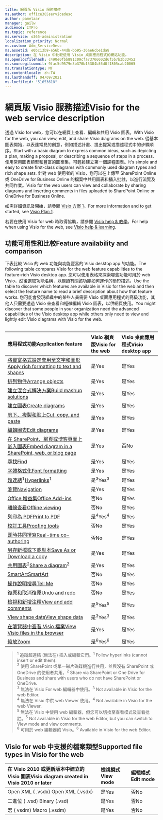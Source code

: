 ```yaml
---
title: 網頁版 Visio 服務描述
ms.author: office365servicedesc
author: pamelaar
manager: gailw
audience: ITPro
ms.topic: reference
ms.service: o365-administration
localization_priority: Normal
ms.custom: Adm_ServiceDesc
ms.assetid: e0bc13b9-e56b-44db-bb95-36ae6cbe1da8
description: 在 Visio 中比較使用 Visio 桌面應用程式的網站功能。
ms.openlocfilehash: c490e0fbb891c09cfa73706002d6f5b7b3b33452
ms.sourcegitcommit: 9fac5d9579e3b370b15384b36d0f1805cab20065
ms.translationtype: MT
ms.contentlocale: zh-TW
ms.lasthandoff: 04/09/2021
ms.locfileid: "51653618"
---
```

# <a name="visio-for-the-web-service-description"></a><span data-ttu-id="1822b-103">網頁版 Visio 服務描述</span><span class="sxs-lookup"><span data-stu-id="1822b-103">Visio for the web service description</span></span>

<span data-ttu-id="1822b-104">透過 Visio for web，您可以在網頁上查看、編輯和共用 Visio 圖表。</span><span class="sxs-lookup"><span data-stu-id="1822b-104">With Visio for the web, you can view, edit, and share Visio diagrams on the web.</span></span> <span data-ttu-id="1822b-105">從基本圖表開始，以表達常見的創意，例如描述計畫、提出提案或描述程式中的步驟順序。</span><span class="sxs-lookup"><span data-stu-id="1822b-105">Start with a basic diagram to express common ideas, such as depicting a plan, making a proposal, or describing a sequence of steps in a process.</span></span> <span data-ttu-id="1822b-106">使用常用圖表類型和豐富的圖案集，可輕鬆建立第一個課程圖表。</span><span class="sxs-lookup"><span data-stu-id="1822b-106">It's simple and easy to create first-class diagrams with commonly used diagram types and rich shape sets.</span></span> <span data-ttu-id="1822b-107">針對 web 使用者的 Visio，您可以在上傳至 SharePoint Online 或 OneDrive for Business Online 的檔案中共用圖表和插入批註，以進行流覽及共同作業。</span><span class="sxs-lookup"><span data-stu-id="1822b-107">Visio for the web users can view and collaborate by sharing diagrams and inserting comments in files uploaded to SharePoint Online or OneDrive for Business Online.</span></span>
  
<span data-ttu-id="1822b-108">如需詳細資訊及開始，請參閱 [Visio 方案 1](https://products.office.com/visio/visio-online)。</span><span class="sxs-lookup"><span data-stu-id="1822b-108">For more information and to get started, see [Visio Plan 1](https://products.office.com/visio/visio-online).</span></span>
  
<span data-ttu-id="1822b-109">若要在使用 Visio for web 時取得協助，請參閱 [Visio help & 教學](https://support.office.com/visio)。</span><span class="sxs-lookup"><span data-stu-id="1822b-109">For help when using Visio for the web, see [Visio help & learning](https://support.office.com/visio).</span></span>
  
## <a name="feature-availability-and-comparison"></a><span data-ttu-id="1822b-110">功能可用性和比較</span><span class="sxs-lookup"><span data-stu-id="1822b-110">Feature availability and comparison</span></span>

<span data-ttu-id="1822b-111">下表比較 Visio 的 web 功能與功能豐富的 Visio desktop app 的功能。</span><span class="sxs-lookup"><span data-stu-id="1822b-111">The following table compares Visio for the web feature capabilities to the feature-rich Visio desktop app.</span></span> <span data-ttu-id="1822b-112">您可以使用表格來探索哪些功能可用於 web Visio，然後選取功能名稱，以閱讀有關該功能如何運作的簡短描述。</span><span class="sxs-lookup"><span data-stu-id="1822b-112">Use the table to discover which features are available in Visio for the web and then select the feature name to read a brief description about how that feature works.</span></span> <span data-ttu-id="1822b-113">您可能會發現組織中的某些人員需要 Visio 桌面應用程式的高級功能，其他人只需要透過 Visio 來查看和輕微編輯 Visio 圖表，以供網頁使用。</span><span class="sxs-lookup"><span data-stu-id="1822b-113">You might discover that some people in your organization need the advanced capabilities of the Visio desktop app while others only need to view and lightly edit Visio diagrams with Visio for the web.</span></span><br><br> 
  
| <span data-ttu-id="1822b-114">應用程式功能</span><span class="sxs-lookup"><span data-stu-id="1822b-114">Application feature</span></span> | <span data-ttu-id="1822b-115">Visio 網頁版</span><span class="sxs-lookup"><span data-stu-id="1822b-115">Visio for the web</span></span> | <span data-ttu-id="1822b-116">Visio 桌面應用程式</span><span class="sxs-lookup"><span data-stu-id="1822b-116">Visio desktop app</span></span> |
|:-----|:-----|:-----|
|[<span data-ttu-id="1822b-117">將豐富格式設定套用至文字和圖形</span><span class="sxs-lookup"><span data-stu-id="1822b-117">Apply rich formatting to text and shapes</span></span>](visio-online.md#apply-rich-formatting-to-text-and-shapes) <br/> |<span data-ttu-id="1822b-118">是</span><span class="sxs-lookup"><span data-stu-id="1822b-118">Yes</span></span>  <br/> |<span data-ttu-id="1822b-119">是</span><span class="sxs-lookup"><span data-stu-id="1822b-119">Yes</span></span>  <br/> |
|[<span data-ttu-id="1822b-120">排列物件</span><span class="sxs-lookup"><span data-stu-id="1822b-120">Arrange objects</span></span>](visio-online.md#arrange-objects) <br/> |<span data-ttu-id="1822b-121">是</span><span class="sxs-lookup"><span data-stu-id="1822b-121">Yes</span></span>  <br/> |<span data-ttu-id="1822b-122">是</span><span class="sxs-lookup"><span data-stu-id="1822b-122">Yes</span></span>  <br/> |
|[<span data-ttu-id="1822b-123">建立混合式解決方案</span><span class="sxs-lookup"><span data-stu-id="1822b-123">Build mashup solutions</span></span>](visio-online.md#build-mashup-solutions) <br/> |<span data-ttu-id="1822b-124">是</span><span class="sxs-lookup"><span data-stu-id="1822b-124">Yes</span></span>  <br/> |<span data-ttu-id="1822b-125">是</span><span class="sxs-lookup"><span data-stu-id="1822b-125">Yes</span></span>  <br/> |
|[<span data-ttu-id="1822b-126">建立圖表</span><span class="sxs-lookup"><span data-stu-id="1822b-126">Create diagrams</span></span>](visio-online.md#create-diagrams) <br/> |<span data-ttu-id="1822b-127">是</span><span class="sxs-lookup"><span data-stu-id="1822b-127">Yes</span></span>  <br/> |<span data-ttu-id="1822b-128">是</span><span class="sxs-lookup"><span data-stu-id="1822b-128">Yes</span></span>  <br/> |
|[<span data-ttu-id="1822b-129">剪下、複製和貼上</span><span class="sxs-lookup"><span data-stu-id="1822b-129">Cut, copy, and paste</span></span>](visio-online.md#cut-copy-and-paste) <br/> |<span data-ttu-id="1822b-130">是</span><span class="sxs-lookup"><span data-stu-id="1822b-130">Yes</span></span>  <br/> |<span data-ttu-id="1822b-131">是</span><span class="sxs-lookup"><span data-stu-id="1822b-131">Yes</span></span>  <br/> |
|[<span data-ttu-id="1822b-132">編輯圖表</span><span class="sxs-lookup"><span data-stu-id="1822b-132">Edit diagrams</span></span>](visio-online.md#edit-diagrams) <br/> |<span data-ttu-id="1822b-133">是</span><span class="sxs-lookup"><span data-stu-id="1822b-133">Yes</span></span>  <br/> |<span data-ttu-id="1822b-134">是</span><span class="sxs-lookup"><span data-stu-id="1822b-134">Yes</span></span>  <br/> |
|[<span data-ttu-id="1822b-135">在 SharePoint、網頁或博客頁面上嵌入圖表</span><span class="sxs-lookup"><span data-stu-id="1822b-135">Embed diagram in a SharePoint, web, or blog page</span></span>](visio-online.md#embed-diagram-in-a-sharepoint-web-or-blog-page) <br/> |<span data-ttu-id="1822b-136">是</span><span class="sxs-lookup"><span data-stu-id="1822b-136">Yes</span></span>  <br/> |<span data-ttu-id="1822b-137">否</span><span class="sxs-lookup"><span data-stu-id="1822b-137">No</span></span>  <br/> |
|[<span data-ttu-id="1822b-138">尋找</span><span class="sxs-lookup"><span data-stu-id="1822b-138">Find</span></span>](visio-online.md#find) <br/> |<span data-ttu-id="1822b-139">是</span><span class="sxs-lookup"><span data-stu-id="1822b-139">Yes</span></span>  <br/> |<span data-ttu-id="1822b-140">是</span><span class="sxs-lookup"><span data-stu-id="1822b-140">Yes</span></span>  <br/> |
|[<span data-ttu-id="1822b-141">字體格式化</span><span class="sxs-lookup"><span data-stu-id="1822b-141">Font formatting</span></span>](visio-online.md#font-formatting) <br/> |<span data-ttu-id="1822b-142">是</span><span class="sxs-lookup"><span data-stu-id="1822b-142">Yes</span></span>  <br/> |<span data-ttu-id="1822b-143">是</span><span class="sxs-lookup"><span data-stu-id="1822b-143">Yes</span></span>  <br/> |
|<span data-ttu-id="1822b-144">[超連結](visio-online.md#hyperlinks)<sup>1</sup></span><span class="sxs-lookup"><span data-stu-id="1822b-144">[Hyperlinks](visio-online.md#hyperlinks)<sup>1</sup></span></span> <br/> |<span data-ttu-id="1822b-145">是<sup>3</sup></span><span class="sxs-lookup"><span data-stu-id="1822b-145">Yes<sup>3</sup></span></span> <br/> |<span data-ttu-id="1822b-146">是</span><span class="sxs-lookup"><span data-stu-id="1822b-146">Yes</span></span>  <br/> |
|[<span data-ttu-id="1822b-147">瀏覽</span><span class="sxs-lookup"><span data-stu-id="1822b-147">Navigation</span></span>](visio-online.md#navigation) <br/> |<span data-ttu-id="1822b-148">是</span><span class="sxs-lookup"><span data-stu-id="1822b-148">Yes</span></span>  <br/> |<span data-ttu-id="1822b-149">是</span><span class="sxs-lookup"><span data-stu-id="1822b-149">Yes</span></span>  <br/> |
|[<span data-ttu-id="1822b-150">Office 增益集</span><span class="sxs-lookup"><span data-stu-id="1822b-150">Office Add-ins</span></span>](visio-online.md#office-add-ins) <br/> |<span data-ttu-id="1822b-151">否</span><span class="sxs-lookup"><span data-stu-id="1822b-151">No</span></span>  <br/> |<span data-ttu-id="1822b-152">是</span><span class="sxs-lookup"><span data-stu-id="1822b-152">Yes</span></span>  <br/> |
|[<span data-ttu-id="1822b-153">離線查看</span><span class="sxs-lookup"><span data-stu-id="1822b-153">Offline viewing</span></span>](visio-online.md#offline-viewing) <br/> |<span data-ttu-id="1822b-154">否</span><span class="sxs-lookup"><span data-stu-id="1822b-154">No</span></span>  <br/> |<span data-ttu-id="1822b-155">是</span><span class="sxs-lookup"><span data-stu-id="1822b-155">Yes</span></span>  <br/> |
|[<span data-ttu-id="1822b-156">列印為 PDF</span><span class="sxs-lookup"><span data-stu-id="1822b-156">Print to PDF</span></span>](visio-online.md#print-to-pdf) <br/> |<span data-ttu-id="1822b-157">是<sup>4</sup></span><span class="sxs-lookup"><span data-stu-id="1822b-157">Yes<sup>4</sup></span></span> <br/> |<span data-ttu-id="1822b-158">是</span><span class="sxs-lookup"><span data-stu-id="1822b-158">Yes</span></span>  <br/> |
|[<span data-ttu-id="1822b-159">校訂工具</span><span class="sxs-lookup"><span data-stu-id="1822b-159">Proofing tools</span></span>](visio-online.md#proofing-tools) <br/> |<span data-ttu-id="1822b-160">否</span><span class="sxs-lookup"><span data-stu-id="1822b-160">No</span></span>  <br/> |<span data-ttu-id="1822b-161">是</span><span class="sxs-lookup"><span data-stu-id="1822b-161">Yes</span></span>  <br/> |
|[<span data-ttu-id="1822b-162">即時共同撰寫</span><span class="sxs-lookup"><span data-stu-id="1822b-162">Real-time co-authoring</span></span>](visio-online.md#real-time-co-authoring) <br/> |<span data-ttu-id="1822b-163">否</span><span class="sxs-lookup"><span data-stu-id="1822b-163">No</span></span>  <br/> |<span data-ttu-id="1822b-164">是</span><span class="sxs-lookup"><span data-stu-id="1822b-164">Yes</span></span>  <br/> |
|[<span data-ttu-id="1822b-165">另存新檔或下載副本</span><span class="sxs-lookup"><span data-stu-id="1822b-165">Save As or Download a copy</span></span>](visio-online.md#save-as-or-download-a-copy) <br/> |<span data-ttu-id="1822b-166">是</span><span class="sxs-lookup"><span data-stu-id="1822b-166">Yes</span></span>  <br/> |<span data-ttu-id="1822b-167">是</span><span class="sxs-lookup"><span data-stu-id="1822b-167">Yes</span></span>  <br/> |
|<span data-ttu-id="1822b-168">[共用圖表](visio-online.md#share-a-diagram)<sup>2</sup></span><span class="sxs-lookup"><span data-stu-id="1822b-168">[Share a diagram](visio-online.md#share-a-diagram)<sup>2</sup></span></span> <br/> |<span data-ttu-id="1822b-169">是</span><span class="sxs-lookup"><span data-stu-id="1822b-169">Yes</span></span>  <br/> |<span data-ttu-id="1822b-170">是</span><span class="sxs-lookup"><span data-stu-id="1822b-170">Yes</span></span>  <br/> |
|[<span data-ttu-id="1822b-171">SmartArt</span><span class="sxs-lookup"><span data-stu-id="1822b-171">SmartArt</span></span>](visio-online.md#smartart) <br/> |<span data-ttu-id="1822b-172">否</span><span class="sxs-lookup"><span data-stu-id="1822b-172">No</span></span>  <br/> |<span data-ttu-id="1822b-173">是</span><span class="sxs-lookup"><span data-stu-id="1822b-173">Yes</span></span>  <br/> |
|[<span data-ttu-id="1822b-174">操作說明搜尋</span><span class="sxs-lookup"><span data-stu-id="1822b-174">Tell Me</span></span>](visio-online.md#tell-me) <br/> |<span data-ttu-id="1822b-175">否</span><span class="sxs-lookup"><span data-stu-id="1822b-175">No</span></span>  <br/> |<span data-ttu-id="1822b-176">是</span><span class="sxs-lookup"><span data-stu-id="1822b-176">Yes</span></span>  <br/> |
|[<span data-ttu-id="1822b-177">復原和取消復原</span><span class="sxs-lookup"><span data-stu-id="1822b-177">Undo and redo</span></span>](visio-online.md#undo-and-redo) <br/> |<span data-ttu-id="1822b-178">否</span><span class="sxs-lookup"><span data-stu-id="1822b-178">No</span></span>  <br/> |<span data-ttu-id="1822b-179">是</span><span class="sxs-lookup"><span data-stu-id="1822b-179">Yes</span></span>  <br/> |
|[<span data-ttu-id="1822b-180">檢視和新增注釋</span><span class="sxs-lookup"><span data-stu-id="1822b-180">View and add comments</span></span>](visio-online.md#view-and-add-comments) <br/> |<span data-ttu-id="1822b-181">是<sup>5</sup></span><span class="sxs-lookup"><span data-stu-id="1822b-181">Yes<sup>5</sup></span></span> <br/> |<span data-ttu-id="1822b-182">是</span><span class="sxs-lookup"><span data-stu-id="1822b-182">Yes</span></span>  <br/> |
|[<span data-ttu-id="1822b-183">View shape data</span><span class="sxs-lookup"><span data-stu-id="1822b-183">View shape data</span></span>](visio-online.md#view-shape-data) <br/> |<span data-ttu-id="1822b-184">是<sup>3</sup></span><span class="sxs-lookup"><span data-stu-id="1822b-184">Yes<sup>3</sup></span></span> <br/> |<span data-ttu-id="1822b-185">是</span><span class="sxs-lookup"><span data-stu-id="1822b-185">Yes</span></span>  <br/> |
|[<span data-ttu-id="1822b-186">在瀏覽器中查看 Visio 檔案</span><span class="sxs-lookup"><span data-stu-id="1822b-186">View Visio files in the browser</span></span>](visio-online.md#view-visio-files-in-the-browser) <br/> |<span data-ttu-id="1822b-187">是</span><span class="sxs-lookup"><span data-stu-id="1822b-187">Yes</span></span>  <br/> |<span data-ttu-id="1822b-188">是</span><span class="sxs-lookup"><span data-stu-id="1822b-188">Yes</span></span>  <br/> |
|[<span data-ttu-id="1822b-189">縮放</span><span class="sxs-lookup"><span data-stu-id="1822b-189">Zoom</span></span>](visio-online.md#zoom) <br/> |<span data-ttu-id="1822b-190">是<sup>6</sup></span><span class="sxs-lookup"><span data-stu-id="1822b-190">Yes<sup>6</sup></span></span> <br/> |<span data-ttu-id="1822b-191">是</span><span class="sxs-lookup"><span data-stu-id="1822b-191">Yes</span></span>  <br/> |
   
> <span data-ttu-id="1822b-192"><sup>1</sup> 追蹤超連結 (無法在) 插入或編輯它們。</span><span class="sxs-lookup"><span data-stu-id="1822b-192"><sup>1</sup> Follow hyperlinks (cannot insert or edit them).</span></span> 
<br/><span data-ttu-id="1822b-193"><sup>2</sup> 使用 SharePoint 或單一磁片磁碟機進行共用，並與沒有 SharePoint 或 OneDrive 的使用者共用。</span><span class="sxs-lookup"><span data-stu-id="1822b-193"><sup>2</sup> Share via SharePoint or One Drive for Business and share with users who do not have SharePoint or OneDrive.</span></span> 
<br/> <span data-ttu-id="1822b-194"><sup>3</sup> 無法在 Visio For web 編輯器中使用。</span><span class="sxs-lookup"><span data-stu-id="1822b-194"><sup>3</sup> Not available in Visio for the web Editor.</span></span>
<br/><span data-ttu-id="1822b-195"><sup>4</sup> 無法在 Visio 中供 web Viewer 使用。</span><span class="sxs-lookup"><span data-stu-id="1822b-195"><sup>4</sup> Not available in Visio for the web Viewer.</span></span> 
<br/><span data-ttu-id="1822b-196"><sup>5</sup> 無法在 Visio 中使用 web 編輯器，但您可以切換至查看模式及查看批註。</span><span class="sxs-lookup"><span data-stu-id="1822b-196"><sup>5</sup> Not available in Visio for the web Editor, but you can switch to View mode and view comments.</span></span> 
<br/><span data-ttu-id="1822b-197"><sup>6</sup> 可用於 web 編輯器的 Visio。</span><span class="sxs-lookup"><span data-stu-id="1822b-197"><sup>6</sup> Available in Visio for the web Editor.</span></span> 
  
## <a name="supported-file-types-in-visio-for-the-web"></a><span data-ttu-id="1822b-198">Visio for web 中支援的檔案類型</span><span class="sxs-lookup"><span data-stu-id="1822b-198">Supported file types in Visio for the web</span></span>

| <span data-ttu-id="1822b-199">在 Visio 2010 或更新版本中建立的 Visio 圖表</span><span class="sxs-lookup"><span data-stu-id="1822b-199">Visio diagram created in Visio 2010 or later</span></span> | <span data-ttu-id="1822b-200">檢視模式</span><span class="sxs-lookup"><span data-stu-id="1822b-200">View mode</span></span> | <span data-ttu-id="1822b-201">編輯模式</span><span class="sxs-lookup"><span data-stu-id="1822b-201">Edit mode</span></span> |
|:-----|:-----|:-----|
|<span data-ttu-id="1822b-202">Open XML ( .vsdx) </span><span class="sxs-lookup"><span data-stu-id="1822b-202">Open XML (.vsdx)</span></span>  <br/> |<span data-ttu-id="1822b-203">是</span><span class="sxs-lookup"><span data-stu-id="1822b-203">Yes</span></span>  <br/> |<span data-ttu-id="1822b-204">否</span><span class="sxs-lookup"><span data-stu-id="1822b-204">No</span></span>  <br/> |
|<span data-ttu-id="1822b-205">二進位 ( .vsd) </span><span class="sxs-lookup"><span data-stu-id="1822b-205">Binary (.vsd)</span></span>  <br/> |<span data-ttu-id="1822b-206">是</span><span class="sxs-lookup"><span data-stu-id="1822b-206">Yes</span></span>  <br/> |<span data-ttu-id="1822b-207">否</span><span class="sxs-lookup"><span data-stu-id="1822b-207">No</span></span>  <br/> |
|<span data-ttu-id="1822b-208">宏 ( vsdm) </span><span class="sxs-lookup"><span data-stu-id="1822b-208">Macro (.vsdm)</span></span>  <br/> |<span data-ttu-id="1822b-209">是</span><span class="sxs-lookup"><span data-stu-id="1822b-209">Yes</span></span>  <br/> |<span data-ttu-id="1822b-210">否</span><span class="sxs-lookup"><span data-stu-id="1822b-210">No</span></span>  <br/> |
   

